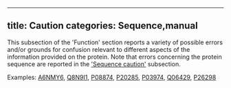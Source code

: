 
---
title: Caution
categories: Sequence,manual
---

This subsection of the 'Function' section reports a variety of possible errors and/or grounds for confusion relevant to different aspects of the information provided on the protein. Note that errors concerning the protein sequence are reported in the ['Sequence caution'](http://www.uniprot.org/help/sequence%5Fcaution) subsection.

Examples: [A6NMY6](http://www.uniprot.org/uniprot/A6NMY6#sequences), [Q8N9I1](http://www.uniprot.org/uniprot/Q8N9I1#sequences), [P08874](http://www.uniprot.org/uniprot/P08874#sequences), [P20285](http://www.uniprot.org/uniprot/P20285#sequences), [P03974](http://www.uniprot.org/uniprot/P03974#sequences), [Q06429](http://www.uniprot.org/uniprot/Q06429#sequences), [P26298](http://www.uniprot.org/uniprot/P26298#sequences)
        